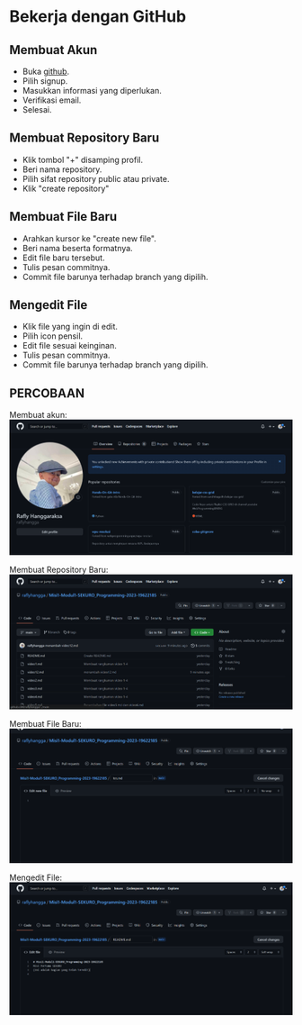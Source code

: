 # Bekerja dengan GitHub

## Membuat Akun
- Buka [github](github.com).
- Pilih signup.
- Masukkan informasi yang diperlukan.
- Verifikasi email.
- Selesai.

## Membuat Repository Baru
- Klik tombol "+" disamping profil.
- Beri nama repository.
- Pilih sifat repository public atau private.
- Klik "create repository"

## Membuat File Baru
- Arahkan kursor ke "create new file".
- Beri nama beserta formatnya.
- Edit file baru tersebut.
- Tulis pesan commitnya.
- Commit file barunya terhadap branch yang dipilih.

## Mengedit File
- Klik file yang ingin di edit.
- Pilih icon pensil.
- Edit file sesuai keinginan.
- Tulis pesan commitnya.
- Commit file barunya terhadap branch yang dipilih.

## PERCOBAAN
Membuat akun:
![Menambahkan Akun](Screenshot\buat_profil.png)

Membuat Repository Baru:
![Membuat Repository](Screenshot\buat_repo.png)

Membuat File Baru:
![Membuat File Baru](Screenshot\buat_file.png)

Mengedit File:
![Mengedit File](Screenshot\edit_file.png)